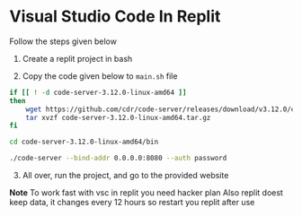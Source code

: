<h1>Visual Studio Code In Replit</h1>

Follow the steps given below

1. Create a replit project in bash

2. Copy the code given below to `main.sh` file

```sh
if [[ ! -d code-server-3.12.0-linux-amd64 ]]
then
    wget https://github.com/cdr/code-server/releases/download/v3.12.0/code-server-3.12.0-linux-amd64.tar.gz
    tar xvzf code-server-3.12.0-linux-amd64.tar.gz
fi

cd code-server-3.12.0-linux-amd64/bin

./code-server --bind-addr 0.0.0.0:8080 --auth password
```

3. All over, run the project, and go to the provided website

**Note**
To work fast with vsc in replit you need hacker plan
Also replit doest keep data, it changes every 12 hours so restart you replit after use
